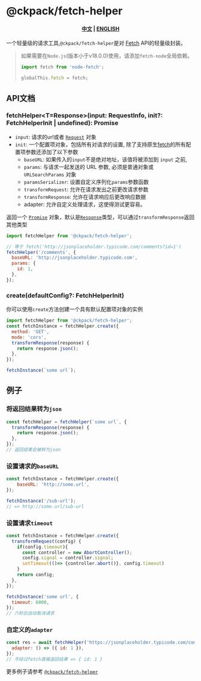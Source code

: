 # @ckpack/fetch-helper

<h4 align="center">
  <a href="/README-ZH.md">中文</a>
  |
  <a href="/README.md">ENGLISH</a>
</h4>

一个轻量级的请求工具,`@ckpack/fetch-helper`是对 [Fetch](https://developer.mozilla.org/zh-CN/docs/Web/API/fetch) API的轻量级封装。 

> 如果需要在`Node.js`(版本小于v18.0.0)使用，请添加`fetch-node`全局依赖。
> 
> ```js
> import fetch from 'node-fetch';
> 
> globalThis.fetch = fetch;
> ```

## API文档

### fetchHelper<T=Response>(input: RequestInfo, init?: FetchHelperInit | undefined): Promise<T>

+ `input`: 请求的url或者 [`Request`](https://developer.mozilla.org/zh-CN/docs/Web/API/Request) 对象
+ `init`: 一个配置项对象，包括所有对请求的设置, 除了支持原生[fetch](https://developer.mozilla.org/zh-CN/docs/Web/API/fetch)的所有配置项参数还添加了以下参数
  + `baseURL`: 如果传入的`input`不是绝对地址，该值将被添加到 `input` 之前,
  + `params`: 与请求一起发送的 URL 参数, 必须是普通对象或 `URLSearchParams` 对象
  + `paramsSerializer`: 设置自定义序列化`params`参数函数
  + `transformRequest`: 允许在请求发出之前更改请求参数
  + `transformResponse`: 允许在请求响应后更改响应数据
  + adapter: 允许自定义处理请求，这使得测试更容易。

返回一个 [`Promise`](https://developer.mozilla.org/zh-CN/docs/Web/JavaScript/Reference/Global_Objects/Promise) 对象，默认是[`Response`](https://developer.mozilla.org/zh-CN/docs/Web/API/Response)类型，可以通过`transformResponse`返回其他类型

```js
import fetchHelper from '@ckpack/fetch-helper';

// 等于 fetch('http://jsonplaceholder.typicode.com/comments?id=1')
fetchHelper('/comments', {
  baseURL: 'http://jsonplaceholder.typicode.com',
  params: {
    id: 1,
  },
});
```

### create(defaultConfig?: FetchHelperInit)

你可以使用`create`方法创建一个具有默认配置项对象的实例

```js
import fetchHelper from '@ckpack/fetch-helper';
const fetchInstance = fetchHelper.create({
  method: 'GET',
  mode: 'cors',
  transformResponse(response) {
    return response.json();
  },
});

fetchInstance(`some url`);
```

## 例子

### 将返回结果转为`json`

```js
const fetchHelper = fetchHelper(`some url`, {
  transformResponse(response) {
    return response.json();
  },
});
// 返回结果会被转为json
```

### 设置请求的`baseURL`

```js
const fetchInstance = fetchHelper.create({
    baseURL: 'http://some.url',
});

fetchInstance('/sub-url');
// => http://some.url/sub-url
```

### 设置请求`timeout`

```js
const fetchInstance = fetchHelper.create({
  transformRequest(config) {
    if(config.timeout){
      const controller = new AbortController();
      config.signal = controller.signal;
      setTimeout(()=> {controller.abort()}, config.timeout)
    }
    return config;
  },
});

fetchInstance('some url', {
  timeout: 6000,
});
// 六秒后自动取消请求
```

### 自定义的`adapter`

```js
const res = await fetchHelper('https://jsonplaceholder.typicode.com/comments', {
  adapter: () => ({ id: 1 }),
});
// 不经过fetch直接返回结果 => { id: 1 }
```

更多例子请参考 [`@ckpack/fetch-helper`](./__test__/index.test.js)
